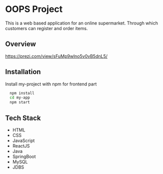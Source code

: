 
# OOPS Project

This is a web based application for an online supermarket. Through 
which 
customers can register and order items.

## Overview
https://prezi.com/view/sFuMp9wlno5v0vB5dnL5/

## Installation

Install my-project with npm for frontend part

```bash
  npm install
  cd my-app
  npm start
```

    
## Tech Stack
- HTML
- CSS
- JavaScript
- ReactJS
- Java
- SpringBoot
- MySQL
- JDBS
